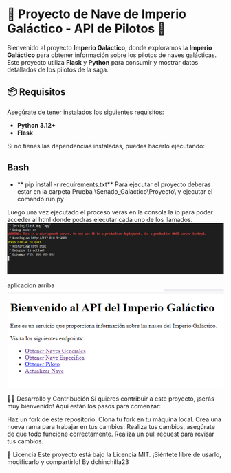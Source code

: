 # 🚀 **Proyecto de Nave de Imperio Galáctico - API de Pilotos** 🌌

Bienvenido al proyecto **Imperio Galáctico**, donde exploramos la **Imperio Galáctico** para obtener información sobre los pilotos de naves galácticas. Este proyecto utiliza **Flask** y **Python** para consumir y mostrar datos detallados de los pilotos de la saga.

## 📦 **Requisitos**

Asegúrate de tener instalados los siguientes requisitos:

- **Python 3.12+**
- **Flask**

Si no tienes las dependencias instaladas, puedes hacerlo ejecutando:
## Bash
- ** pip install -r requirements.txt**
Para ejecutar el proyecto deberas estar en la carpeta Prueba \Senado_Galactico\\Proyecto\ y ejecutar el comando  run.py

Luego una vez ejecutado el proceso veras en la consola la ip para poder acceder al html donde podras ejecutar cada uno de los llamados.  
![alt text](image.png)

aplicacion arriba ![alt text](image-1.png)	

🧑‍💻 Desarrollo y Contribución
Si quieres contribuir a este proyecto, ¡serás muy bienvenido! Aquí están los pasos para comenzar:

Haz un fork de este repositorio.
Clona tu fork en tu máquina local.
Crea una nueva rama para trabajar en tus cambios.
Realiza tus cambios, asegúrate de que todo funcione correctamente.
Realiza un pull request para revisar tus cambios.

📄 Licencia
Este proyecto está bajo la Licencia MIT. ¡Siéntete libre de usarlo, modificarlo y compartirlo!
By dchinchilla23